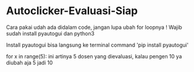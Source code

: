 # Autoclicker-Evaluasi-Siap
Cara pakai udah ada didalam code, jangan lupa ubah for loopnya !
Wajib sudah install pyautogui dan python3

Install pyautogui bisa langsung ke terminal command 'pip install pyautogui'

for x in range(5): 
ini artinya 5 dosen yang dievaluasi, kalau pengen 10 ya diubah aja 5 jadi 10
